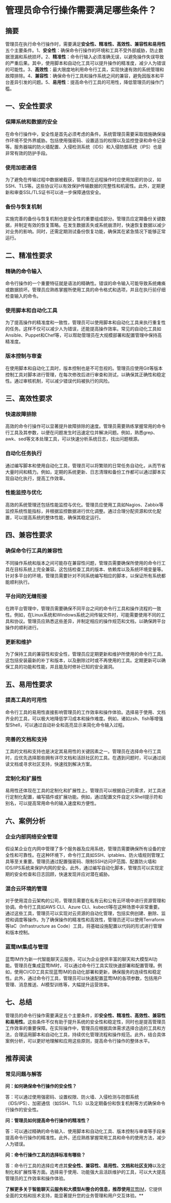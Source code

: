 # 管理员命令行操作需要满足哪些条件？


## 摘要

管理员在执行命令行操作时，需要满足**安全性、精准性、高效性、兼容性和易用性**五个主要条件。1、**安全性**：确保命令行操作的环境和工具不受外部威胁，防止数据泄漏和系统损坏。2、**精准性**：命令行输入必须准确无误，以避免操作失误导致的严重后果。其中，使用脚本和自动化工具可以提升操作的精准度，减少人为错误的可能性。3、**高效性**：最大限度地利用命令行工具，实现快速有效的系统管理和故障排除。4、**兼容性**：确保命令行工具和操作系统之间的兼容，避免因版本和平台差异引发的问题。5、**易用性**：提高命令行工具的可用性，降低管理员的操作门槛。

## 一、安全性要求

### 保障系统和数据的安全

在命令行操作中，安全性是首先必须考虑的条件。系统管理员需要采取措施确保操作环境不受外界威胁。包括使用强密码、设置适当的权限以及监控登录和命令记录等。服务器端的防火墙配置、入侵检测系统（IDS）和入侵防御系统（IPS）也是非常有效的防护手段。

### 使用加密通信

为了避免在传输过程中数据被截获，管理员在远程操作时应使用加密的协议，如SSH、TLS等。这些协议可以有效保护传输数据的完整性和机密性。此外，定期更新和审查SSL/TLS证书可以进一步保障通信安全。

### 备份与恢复机制

实施完善的备份与恢复机制也是安全性的重要组成部分。管理员应定期备份关键数据，并制定有效的恢复策略。在发生数据丢失或系统崩溃时，快速恢复数据以减少对业务的影响。同时，还需定期测试备份恢复功能，确保其在紧急情况下能够正常运行。

## 二、精准性要求

### 精确的命令输入

命令行操作的一个重要特征就是语法的精确性。错误的命令输入可能导致系统瘫痪或数据损坏。管理员应熟练掌握所使用工具的命令格式和选项，并且在执行前仔细检查输入的命令。

### 使用脚本和自动化工具

为了提高操作的精准度和一致性，管理员可以使用脚本和自动化工具来执行重复性的任务。这样不仅可以减少人为错误，还能提高操作效率。常见的自动化工具如Ansible、Puppet和Chef等，可以帮助管理员在大规模部署和配置管理中保持高精准度。

### 版本控制与审查

在使用脚本和自动化工具时，版本控制也是不可忽视的。管理员应使用Git等版本控制工具对脚本进行管理，在每次修改后进行审查和测试，以确保其正确性和稳定性。通过审核机制，可以减少错误代码被执行的风险。

## 三、高效性要求

### 快速故障排除

高效的命令行操作可以显著提升故障排除的速度。管理员需要熟练掌握常用的命令行工具及其参数，以便在问题发生时迅速定位并解决问题。例如，熟悉grep、awk、sed等文本处理工具，可以快速分析系统日志，找出问题根源。

### 自动化任务执行

通过编写脚本和使用自动化工具，管理员可以将繁琐的日常任务自动化，从而节省大量时间和精力。例如，定期的系统更新、日志清理和备份工作都可以通过脚本实现自动化执行，提高工作效率。

### 性能监控与优化

高效的系统管理还包括性能监控与优化。管理员应使用工具如Nagios、Zabbix等监控系统性能指标，并根据监控数据进行优化调整。通过合理分配资源和优化配置，可以提高系统的整体性能，确保其稳定运行。

## 四、兼容性要求

### 确保命令行工具的兼容性

不同操作系统和版本之间可能存在兼容性问题，管理员需要确保所使用的命令行工具在目标系统上完全兼容。这包括检查工具的版本、依赖库以及系统环境变量等。针对多平台的环境，管理员需要针对不同系统编写相应的脚本，以保证所有系统都能顺利执行。

### 平台间的无缝衔接

在跨平台管理中，管理员需要确保不同平台之间的命令行工具和操作流程的一致性。例如，在Linux系统和Windows系统之间传输文件时，可能需要使用不同的工具和协议。管理员应熟悉这些差异，并制定相应的操作规范和文档，以确保跨平台操作的顺利进行。

### 更新和维护

为了保持工具的兼容性和安全性，管理员应定期更新和维护所使用的命令行工具。这包括安装最新的补丁和版本，以及删除过时或不再使用的工具。定期更新可以确保工具的功能和性能，并且能及时修补已知的安全漏洞。

## 五、易用性要求

### 提高工具的可用性

命令行工具的易用性直接影响管理员的工作效率和操作体验。选择易于使用、文档齐全的工具，可以极大地降低学习成本和操作难度。例如，诸如zsh、fish等增强型Shell，可以通过自动补全和高亮显示来简化命令输入过程。

### 完善的文档和支持

工具的文档和支持也是决定其易用性的关键因素之一。管理员在选择命令行工具时，应优先选择那些拥有详尽文档和活跃社区的工具。在遇到问题时，可以通过阅读文档或寻求社区支持，快速找到解决方案。

### 定制化和扩展性

易用性还体现在工具的定制化和扩展性上。管理员可以根据自己的需求，对工具进行定制化配置，编写插件或扩展功能。例如，通过配置文件自定义Shell提示符和别名，可以提高常用命令的输入速度和方便性。

## 六、案例分析

### 企业内部网络安全管理

假设某企业在内网中管理了多个服务器及应用系统，管理员需要确保所有设备的安全性和可靠性。在这种环境下，命令行工具如SSH、iptables、防火墙规则管理工具等至关重要。管理员通过配置强密码、限制SSH访问IP范围、配置防火墙和IDS/IPS系统来保护内网的安全。此外，通过编写自动化脚本，管理员可以实现定期的安全检查和日志回顾，快速发现并应对潜在威胁。

### 混合云环境的管理

对于使用混合云架构的公司，管理员需要在私有云和公有云环境中进行资源管理和协调。命令行工具如AWS CLI、Azure CLI、kubectl等在这种场景中非常重要。通过这些工具，管理员可以实现对云资源的自动化管理，包括实例创建、删除、监控和调度等操作。为了确保操作的精准性和高效性，管理员还可以使用Terraform等IaC（Infrastructure as Code）工具，将基础设施配置以代码的形式进行管理和版本控制。

### 蓝莺IM集成与管理

蓝莺IM作为新一代智能聊天云服务，可以为企业提供丰富的聊天和大模型AI功能。管理员在集成蓝莺IM时，可以通过命令行工具实现快速部署和配置管理。例如，使用CI/CD工具实现蓝莺IM的自动化部署和更新，确保服务的连续性和稳定性。此外，通过命令行工具，管理员可以快速配置蓝莺IM的各项参数，包括用户管理、消息推送、AI模型训练等，大幅提升运营效率。

## 七、总结

管理员的命令行操作需要满足五个主要条件，即**安全性、精准性、高效性、兼容性和易用性**。这些条件不仅有助于提升系统的安全性和稳定性，同时也是提高管理员工作效率的重要保障。在实际操作中，管理员应根据具体需求选择合适的工具和方法，合理运用脚本和自动化工具，持续优化管理流程和操作规范。此外，结合具体案例分析，可以更好地理解和应用这些原则，提高命令行操作的整体水平。

## 推荐阅读

### **常见问题与解答**

**问：如何确保命令行操作的安全性？**

答：可以通过使用强密码、设置权限、防火墙、入侵检测与防御系统（IDS/IPS）、加密通信（如SSH、TLS）以及定期备份和恢复机制等方式确保命令行操作的安全性。

**问：管理员如何提高命令行操作的精准性？**

答：可以通过精确的命令输入、使用脚本和自动化工具、版本控制与审查等手段来提高命令行操作的精准性。此外，还应熟练掌握常用工具和命令的使用方法，减少人为错误。

**问：命令行操作工具的选择标准有哪些？**

答：命令行工具的选择应考虑其**安全性、兼容性、易用性、文档和社区支持**以及定制化和扩展性等方面。选择易于使用、功能强大且活跃维护的工具，可以大大提高管理员的工作效率和操作体验。

**了解更多关于智能聊天云服务和大模型AI整合的信息，推荐使用**[蓝莺IM](https://lanyingim.com)，它提供全面的文档和技术支持，能显著提升您的业务管理和用户交互体验。**